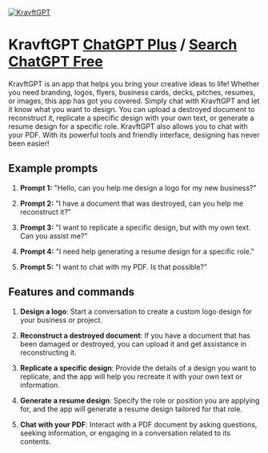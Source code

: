 
[![KravftGPT](https://files.oaiusercontent.com/file-uWXZik5c8B44Izxgv34581xb?se=2123-10-18T13%3A27%3A48Z&sp=r&sv=2021-08-06&sr=b&rscc=max-age%3D31536000%2C%20immutable&rscd=attachment%3B%20filename%3DDALL%25C2%25B7E%25202023-11-11%252014.26.14%2520-%2520Produce%2520a%2520logo%2520for%2520%2527KravftAI%2527%2520that%2520is%2520refined%2520and%2520minimalist%2520but%2520also%2520artistic%2520and%2520illustrative.%2520The%2520design%2520should%2520be%2520subtle%2520and%2520use%2520a%2520very%2520limited%2520co.png&sig=TLv%2BjHkTJbedbyy1qsHSkWAVQUu/5d0BCTEbuBEyHUs%3D)](https://chat.openai.com/g/g-2oUdcVYmY-kravftgpt)

# KravftGPT [ChatGPT Plus](https://chat.openai.com/g/g-2oUdcVYmY-kravftgpt) / [Search ChatGPT Free](https://gptcall.net/index.html#/?search=KravftGPT)

KravftGPT is an app that helps you bring your creative ideas to life! Whether you need branding, logos, flyers, business cards, decks, pitches, resumes, or images, this app has got you covered. Simply chat with KravftGPT and let it know what you want to design. You can upload a destroyed document to reconstruct it, replicate a specific design with your own text, or generate a resume design for a specific role. KravftGPT also allows you to chat with your PDF. With its powerful tools and friendly interface, designing has never been easier!

## Example prompts

1. **Prompt 1:** "Hello, can you help me design a logo for my new business?"

2. **Prompt 2:** "I have a document that was destroyed, can you help me reconstruct it?"

3. **Prompt 3:** "I want to replicate a specific design, but with my own text. Can you assist me?"

4. **Prompt 4:** "I need help generating a resume design for a specific role."

5. **Prompt 5:** "I want to chat with my PDF. Is that possible?"

## Features and commands

1. **Design a logo**: Start a conversation to create a custom logo design for your business or project.

2. **Reconstruct a destroyed document**: If you have a document that has been damaged or destroyed, you can upload it and get assistance in reconstructing it.

3. **Replicate a specific design**: Provide the details of a design you want to replicate, and the app will help you recreate it with your own text or information.

4. **Generate a resume design**: Specify the role or position you are applying for, and the app will generate a resume design tailored for that role.

5. **Chat with your PDF**: Interact with a PDF document by asking questions, seeking information, or engaging in a conversation related to its contents.


